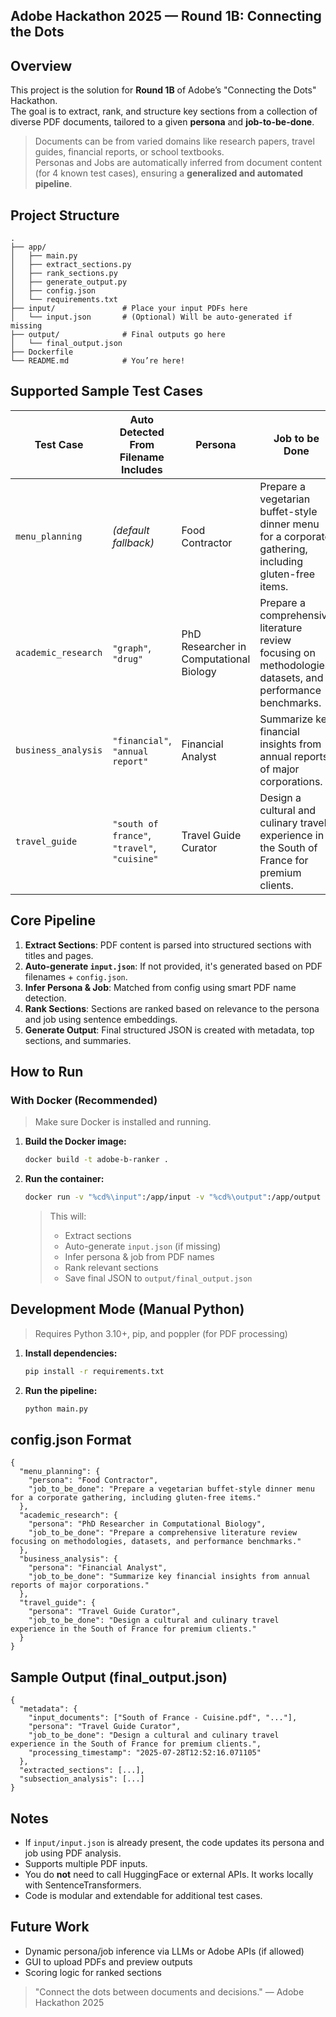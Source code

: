 
##  Adobe Hackathon 2025 — Round 1B: Connecting the Dots

##  Overview

This project is the solution for **Round 1B** of Adobe’s "Connecting the Dots" Hackathon.  
The goal is to extract, rank, and structure key sections from a collection of diverse PDF documents, tailored to a given **persona** and **job-to-be-done**.

>  Documents can be from varied domains like research papers, travel guides, financial reports, or school textbooks.  
>  Personas and  Jobs are automatically inferred from document content (for 4 known test cases), ensuring a **generalized and automated pipeline**.



##  Project Structure

```
.
├── app/
│   ├── main.py
│   ├── extract_sections.py
│   ├── rank_sections.py
│   ├── generate_output.py
│   ├── config.json
│   └── requirements.txt
├── input/               # Place your input PDFs here
│   └── input.json       # (Optional) Will be auto-generated if missing
├── output/              # Final outputs go here
│   └── final_output.json
├── Dockerfile
└── README.md            # You’re here!
```



##  Supported Sample Test Cases

| Test Case           | Auto Detected From Filename Includes         | Persona                          | Job to be Done |
|---------------------|-----------------------------------------------|----------------------------------|----------------|
| `menu_planning`      | _(default fallback)_                         | Food Contractor                  | Prepare a vegetarian buffet-style dinner menu for a corporate gathering, including gluten-free items. |
| `academic_research`  | `"graph"`, `"drug"`                          | PhD Researcher in Computational Biology | Prepare a comprehensive literature review focusing on methodologies, datasets, and performance benchmarks. |
| `business_analysis`  | `"financial"`, `"annual report"`             | Financial Analyst                | Summarize key financial insights from annual reports of major corporations. |
| `travel_guide`       | `"south of france"`, `"travel"`, `"cuisine"` | Travel Guide Curator             | Design a cultural and culinary travel experience in the South of France for premium clients. |



##  Core Pipeline

1. **Extract Sections**: PDF content is parsed into structured sections with titles and pages.
2. **Auto-generate `input.json`**: If not provided, it's generated based on PDF filenames + `config.json`.
3. **Infer Persona & Job**: Matched from config using smart PDF name detection.
4. **Rank Sections**: Sections are ranked based on relevance to the persona and job using sentence embeddings.
5. **Generate Output**: Final structured JSON is created with metadata, top sections, and summaries.



##  How to Run

###  With Docker (Recommended)

>  Make sure Docker is installed and running.

1. **Build the Docker image:**
   ```bash
   docker build -t adobe-b-ranker .
   ```

2. **Run the container:**
   ```bash
   docker run -v "%cd%\input":/app/input -v "%cd%\output":/app/output adobe-b-ranker
   ```

   >  This will:
   > - Extract sections
   > - Auto-generate `input.json` (if missing)
   > - Infer persona & job from PDF names
   > - Rank relevant sections
   > - Save final JSON to `output/final_output.json`



##  Development Mode (Manual Python)

> Requires Python 3.10+, pip, and poppler (for PDF processing)

1. **Install dependencies:**
   ```bash
   pip install -r requirements.txt
   ```

2. **Run the pipeline:**
   ```bash
   python main.py
   ```



##  config.json Format

```
{
  "menu_planning": {
    "persona": "Food Contractor",
    "job_to_be_done": "Prepare a vegetarian buffet-style dinner menu for a corporate gathering, including gluten-free items."
  },
  "academic_research": {
    "persona": "PhD Researcher in Computational Biology",
    "job_to_be_done": "Prepare a comprehensive literature review focusing on methodologies, datasets, and performance benchmarks."
  },
  "business_analysis": {
    "persona": "Financial Analyst",
    "job_to_be_done": "Summarize key financial insights from annual reports of major corporations."
  },
  "travel_guide": {
    "persona": "Travel Guide Curator",
    "job_to_be_done": "Design a cultural and culinary travel experience in the South of France for premium clients."
  }
}
```



##  Sample Output (final_output.json)

```
{
  "metadata": {
    "input_documents": ["South of France - Cuisine.pdf", "..."],
    "persona": "Travel Guide Curator",
    "job_to_be_done": "Design a cultural and culinary travel experience in the South of France for premium clients.",
    "processing_timestamp": "2025-07-28T12:52:16.071105"
  },
  "extracted_sections": [...],
  "subsection_analysis": [...]
}
```



##  Notes

- If `input/input.json` is already present, the code updates its persona and job using PDF analysis.
- Supports multiple PDF inputs.
- You do **not** need to call HuggingFace or external APIs. It works locally with SentenceTransformers.
- Code is modular and extendable for additional test cases.



##  Future Work

- Dynamic persona/job inference via LLMs or Adobe APIs (if allowed)
- GUI to upload PDFs and preview outputs
- Scoring logic for ranked sections



>  "Connect the dots between documents and decisions." — Adobe Hackathon 2025
